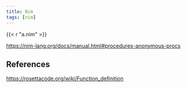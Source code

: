 ```yaml
---
title: Nim
tags: [nim]
---
```


{{< r "a.nim" >}}

<https://nim-lang.org/docs/manual.html#procedures-anonymous-procs>

## References

<https://rosettacode.org/wiki/Function_definition>
